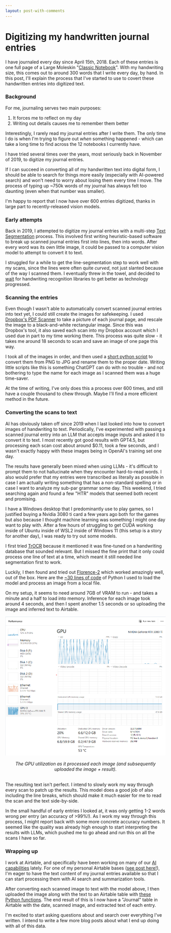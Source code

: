 ```yaml
---
layout: post-with-comments
---
```


# Digitizing my handwritten journal entries

I have journaled every day since April 15th, 2018.
Each of these entries is one full page of a Large Moleskin "[Classic Notebook](https://www.moleskine.com/en-us/shop/notebooks/the-legendary-notebook/classic-notebook-black-9788883701122.html)".
With my handwriting size, this comes out to around 300 words that I write every day, by hand.
In this post, I'll explain the process that I've started to use to covert these handwritten entries into digitized text.

### Background

For me, journaling serves two main purposes:

1. It forces me to reflect on my day
1. Writing out details causes me to remember them better

Interestingly, I rarely read my journal entries after I write them.
The only time I do is when I'm trying to figure out _when_ something happened - which can take a long time to find across the 12 notebooks I currently have.

I have tried several times over the years, most seriously back in November of 2019, to digitize my journal entries.

If I can succeed in converting all of my handwritten text into digital form, I should be able to search for things more easily (especially with AI-powered search) and won't need to worry about losing them every time I move.
The process of typing up ~750k words of my journal has always felt too daunting (even when that number was smaller).

I'm happy to report that I now have over 600 entries digitized, thanks in large part to recently-released vision models.

### Early attempts

Back in 2019, I attempted to digitize my journal entries with a multi-step [Text Segmentation](https://arthurflor23.medium.com/text-segmentation-b32503ef2613) process.
This involved first writing heuristic-based software to break up scanned journal entries first into lines, then into words.
After every word was its own little image, it could be passed to a computer vision model to attempt to convert it to text.

I struggled for a while to get the line-segmentation step to work well with my scans, since the lines were often quite _curved_, not just slanted because of the way I scanned them.
I eventually threw in the towel, and decided to [wait](https://en.wikipedia.org/wiki/Wait/walk_dilemma) for handwriting recognition libraries to get better as technology progressed.

### Scanning the entries

Even though I wasn't able to automatically convert scanned journal entries into text yet, I could still create the images for safekeeping.
I used [Dropbox's PDF Scanner](https://www.dropbox.com/features/productivity/document-scanner) to take a picture of each journal page, and rescale the image to a black-and-white rectangular image.
Since this was Dropbox's tool, it also saved each scan into my Dropbox account which I used due in part to my time working there.
This process was quite slow - it takes me around 18 seconds to scan and save an image of one page this way.

I took all of the images in order, and then used a [short python script](https://gist.github.com/dwetterau/198123426ce639c70a938aca695ef145) to convert them from PNG to JPG and rename them to the proper date.
Writing little scripts like this is something ChatGPT can do with no trouble - and not bothering to type the name for each image as I scanned them was a huge time-saver.

At the time of writing, I've only does this a process over 600 times, and still have a couple thousand to chew through.
Maybe I'll find a more efficient method in the future.

### Converting the scans to text

AI has obviously taken off since 2019 when I last looked into how to convert images of handwriting to text.
Periodically, I've experimented with passing a scanned journal entry into an LLM that accepts image inputs and asked it to convert it to text.
I most recently got good results with GPT4.5, but processing each scan cost about around $0.11, took a few seconds, and I wasn't exactly happy with these images being in OpenAI's training set one day.

The results have generally been mixed when using LLMs - it's difficult to prompt them to not hallucinate when they encounter hard-to-read words.
I also would prefer that my entries were transcribed as literally as possible in case I am actually writing something that has a non-standard spelling or in case I want to analyze my sub-par grammar some day.
This weekend, I tried searching again and found a few "HTR" models that seemed both recent and promising.

I have a Windows desktop that I predominantly use to play games, so I justified buying a Nvidia 3080 ti card a few years ago both for the games but also because I thought machine learning was something I might one day want to play with.
After a few hours of struggling to get CUDA working inside of Ubuntu inside of WSL2 inside of Windows 11 (this setup is a story for another day), I was ready to try out some models.

I first tried [TrOCR](https://huggingface.co/microsoft/trocr-base-handwritten) because it mentioned it was fine-tuned on a handwriting database that sounded relevant.
But I missed the fine print that it only could process one line of text at a time, which meant it still needed line segmentation first to work.

Luckily, I then found and tried out [Florence-2](https://huggingface.co/microsoft/Florence-2-large) which worked amazingly well, out of the box.
Here are the [~30 lines of code](https://gist.github.com/dwetterau/2d02857419293b5545246d0d6fa68b77) of Python I used to load the model and process an image from a local file.

On my setup, it seems to need around 7GB of VRAM to run - and takes a minute and a half to load into memory.
Inference for each image took around 4 seconds, and then I spent another 1.5 seconds or so uploading the image and inferred text to Airtable.

![Image](/assets/post_images/processing_journal_entries.png)

<center><i>The GPU utilization as it processed each image (and subsequently uploaded the image + result).</i></center>
<br />

The resulting text isn't perfect.
I intend to slowly work my way through every scan to patch up the results.
This model does a good job of also including the line breaks, which should make it much easier for me to read the scan and the text side-by-side.

In the small handful of early entries I looked at, it was only getting 1-2 words wrong per entry (an accuracy of >99%!).
As I work my way through this process, I might report back with some more concrete accuracy numbers.
It seemed like the quality was already high enough to start interpreting the results with LLMs, which pushed me to go ahead and run this on all the scans I have so far.

### Wrapping up

I work at Airtable, and specifically have been working on many of our [AI capabilities](https://www.airtable.com/platform/ai) lately.
For one of my personal Airtable bases ([see post here!](/2025/05/15/custom-airtable-agent-chapter-1.html)), I'm eager to have the text content of my journal entries available so that I can start processing them with AI search and summarization tools.

After converting each scanned image to text with the model above, I then uploaded the image along with the text to an Airtable table with [these Python functions](https://gist.github.com/dwetterau/7ad292d593ff0f84820f237681372232).
The end result of this is I now have a "Journal" table in Airtable with the date, scanned image, and extracted text of each entry.

I'm excited to start asking questions about and search over everything I've written.
I intend to write a few more blog posts about what I end up doing with all of this data.
